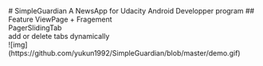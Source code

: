 <snippet>
  <content>
# SimpleGuardian
A NewsApp for Udacity Android Developper program
## Feature
ViewPage + Fragement <br>
PagerSlidingTab <br>
add or delete tabs dynamically <br>
![img](https://github.com/yukun1992/SimpleGuardian/blob/master/demo.gif)

</content>
  <tabTrigger></tabTrigger>
</snippet>

